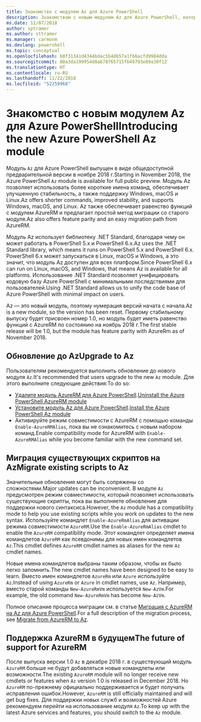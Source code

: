 ```yaml
---
title: Знакомство с модулем Az для Azure PowerShell
description: Знакомством с новым модулем Az для Azure PowerShell, который заменяет модуль AzureRM.
ms.date: 11/07/2018
author: sptramer
ms.author: sttramer
ms.manager: carmonm
ms.devlang: powershell
ms.topic: conceptual
ms.openlocfilehash: b0f31341d4344bdac5b4d657a1f66acfd9984dda
ms.sourcegitcommit: 80a3da199954d0ab78765715fb49793e89a30f12
ms.translationtype: HT
ms.contentlocale: ru-RU
ms.lasthandoff: 11/22/2018
ms.locfileid: "52259968"
---
```

# <a name="introducing-the-new-azure-powershell-az-module"></a><span data-ttu-id="4f5e5-103">Знакомство с новым модулем Az для Azure PowerShell</span><span class="sxs-lookup"><span data-stu-id="4f5e5-103">Introducing the new Azure PowerShell Az module</span></span>

<span data-ttu-id="4f5e5-104">Модуль `Az` для Azure PowerShell выпущен в виде общедоступной предварительной версии в ноябре 2018 г.</span><span class="sxs-lookup"><span data-stu-id="4f5e5-104">Starting in November 2018, the Azure PowerShell `Az` module is available for full public preview.</span></span>
<span data-ttu-id="4f5e5-105">Модуль Az позволяет использовать более короткие имена команд, обеспечивает улучшенную стабильность, а также поддержку Windows, macOS и Linux.</span><span class="sxs-lookup"><span data-stu-id="4f5e5-105">Az offers shorter commands, improved stability, and supports Windows, macOS, and Linux.</span></span> <span data-ttu-id="4f5e5-106">Az также обеспечивает равенство функций с модулем AzureRM и предлагает простой метод миграции со старого модуля.</span><span class="sxs-lookup"><span data-stu-id="4f5e5-106">Az also offers feature parity and an easy migration path from AzureRM.</span></span>

<span data-ttu-id="4f5e5-107">Модуль Az использует библиотеку .NET Standard, благодаря чему он может работать в PowerShell 5.x и PowerShell 6.x.</span><span class="sxs-lookup"><span data-stu-id="4f5e5-107">Az uses the .NET Standard library, which means it runs on PowerShell 5.x and PowerShell 6.x.</span></span>
<span data-ttu-id="4f5e5-108">PowerShell 6.x может запускаться в Linux, macOS и Windows, а это значит, что модуль Az доступен для всех платформ.</span><span class="sxs-lookup"><span data-stu-id="4f5e5-108">Since PowerShell 6.x can run on Linux, macOS, and Windows, that means Az is available for all platforms.</span></span>
<span data-ttu-id="4f5e5-109">Использование .NET Standard позволяет унифицировать кодовую базу Azure PowerShell с минимальными последствиями для пользователей.</span><span class="sxs-lookup"><span data-stu-id="4f5e5-109">Using .NET Standard allows us to unify the code base of Azure PowerShell with minimal impact on users.</span></span>

<span data-ttu-id="4f5e5-110">Az — это новый модуль, поэтому нумерация версий начата с начала.</span><span class="sxs-lookup"><span data-stu-id="4f5e5-110">Az is a new module, so the version has been reset.</span></span> <span data-ttu-id="4f5e5-111">Первому стабильному выпуску будет присвоен номер 1.0, но модуль будет иметь равенство функций с AzureRM по состоянию на ноябрь 2018 г.</span><span class="sxs-lookup"><span data-stu-id="4f5e5-111">The first stable release will be 1.0, but the module has feature parity with AzureRm as of November 2018.</span></span>

## <a name="upgrade-to-az"></a><span data-ttu-id="4f5e5-112">Обновление до Az</span><span class="sxs-lookup"><span data-stu-id="4f5e5-112">Upgrade to Az</span></span>

<span data-ttu-id="4f5e5-113">Пользователям рекомендуется выполнить обновление до нового модуля `Az`.</span><span class="sxs-lookup"><span data-stu-id="4f5e5-113">It's recommended that users upgrade to the new `Az` module.</span></span> <span data-ttu-id="4f5e5-114">Для этого выполните следующие действия:</span><span class="sxs-lookup"><span data-stu-id="4f5e5-114">To do so:</span></span>

* <span data-ttu-id="4f5e5-115">[Удалите модуль AzureRM для Azure PowerShell](/powershell/azure/uninstall-azurerm-ps).</span><span class="sxs-lookup"><span data-stu-id="4f5e5-115">[Uninstall the Azure PowerShell AzureRM module](/powershell/azure/uninstall-azurerm-ps)</span></span>
* <span data-ttu-id="4f5e5-116">[Установите модуль Az для Azure PowerShell](/powershell/azure/install-az-ps).</span><span class="sxs-lookup"><span data-stu-id="4f5e5-116">[Install the Azure PowerShell Az module](/powershell/azure/install-az-ps)</span></span>
* <span data-ttu-id="4f5e5-117">Активируйте режим совместимости с AzureRM с помощью команды `Enable-AzureRMAlias`, пока вы не ознакомитесь с новым набором команд.</span><span class="sxs-lookup"><span data-stu-id="4f5e5-117">Enable compatibility mode for AzureRM with `Enable-AzureRMAlias` while you become familiar with the new command set.</span></span>

## <a name="migrate-existing-scripts-to-az"></a><span data-ttu-id="4f5e5-118">Миграция существующих скриптов на Az</span><span class="sxs-lookup"><span data-stu-id="4f5e5-118">Migrate existing scripts to Az</span></span>

<span data-ttu-id="4f5e5-119">Значительные обновления могут быть сопряжены со сложностями.</span><span class="sxs-lookup"><span data-stu-id="4f5e5-119">Major updates can be inconvenient.</span></span> <span data-ttu-id="4f5e5-120">В модуле `Az` предусмотрен режим совместимости, который позволяет использовать существующие скрипты, пока вы выполняете обновление для поддержки нового синтаксиса.</span><span class="sxs-lookup"><span data-stu-id="4f5e5-120">However, the `Az` module has a compatibility mode to help you use existing scripts while you work on updates to the new syntax.</span></span> <span data-ttu-id="4f5e5-121">Используйте командлет `Enable-AzureRmAlias` для активации режима совместимости `AzureRM`.</span><span class="sxs-lookup"><span data-stu-id="4f5e5-121">Use the `Enable-AzureRmAlias` cmdlet to enable the `AzureRM` compatibility mode.</span></span> <span data-ttu-id="4f5e5-122">Этот командлет определяет имена командлетов `AzureRM` как псевдонимы для новых имен командлетов `Az`.</span><span class="sxs-lookup"><span data-stu-id="4f5e5-122">This cmdlet defines `AzureRM` cmdlet names as aliases for the new `Az` cmdlet names.</span></span>

<span data-ttu-id="4f5e5-123">Новые имена командлетов выбраны таким образом, чтобы их было легко запомнить.</span><span class="sxs-lookup"><span data-stu-id="4f5e5-123">The new cmdlet names have been designed to be easy to learn.</span></span> <span data-ttu-id="4f5e5-124">Вместо имен командлетов `AzureRm` или `Azure` используйте `Az`.</span><span class="sxs-lookup"><span data-stu-id="4f5e5-124">Instead of using `AzureRm` or `Azure` in cmdlet names, use `Az`.</span></span> <span data-ttu-id="4f5e5-125">Например, вместо старой команды `New-AzureRmVm` используется `New-AzVm`.</span><span class="sxs-lookup"><span data-stu-id="4f5e5-125">For example, the old command `New-AzureRmVm` has become `New-AzVm`.</span></span>

<span data-ttu-id="4f5e5-126">Полное описание процесса миграции см. в статье [Миграция с AzureRM на Az для Azure PowerShell](migrate-from-azurerm-to-az.md).</span><span class="sxs-lookup"><span data-stu-id="4f5e5-126">For a full description of the migration process, see [Migrate from AzureRM to Az](migrate-from-azurerm-to-az.md).</span></span>

## <a name="the-future-of-support-for-azurerm"></a><span data-ttu-id="4f5e5-127">Поддержка AzureRM в будущем</span><span class="sxs-lookup"><span data-stu-id="4f5e5-127">The future of support for AzureRM</span></span>

<span data-ttu-id="4f5e5-128">После выпуска версии 1.0 `Az` в декабре 2018 г. в существующий модуль `AzureRM` больше не будут добавляться новые командлеты или возможности.</span><span class="sxs-lookup"><span data-stu-id="4f5e5-128">The existing `AzureRM` module will no longer receive new cmdlets or features when `Az` version 1.0 is released in December 2018.</span></span> <span data-ttu-id="4f5e5-129">Но `AzureRM` по-прежнему официально поддерживается и будет получать исправления ошибок.</span><span class="sxs-lookup"><span data-stu-id="4f5e5-129">However, `AzureRM` is still officially maintained and will get bug fixes.</span></span> <span data-ttu-id="4f5e5-130">Для поддержки новых служб и возможностей Azure рекомендуем перейти на использование модуля `Az`.</span><span class="sxs-lookup"><span data-stu-id="4f5e5-130">To keep up with the latest Azure services and features, you should switch to the `Az` module.</span></span>